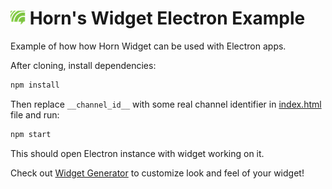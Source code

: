 # ![](horn-logo.png) Horn's Widget Electron Example

Example of how how Horn Widget can be used with Electron apps.

After cloning, install dependencies:

```bash
npm install
```

Then replace `__channel_id__` with some real channel identifier in [index.html](index.html#L17) file and run:

```bash
npm start
```

This should open Electron instance with widget working on it.

Check out [Widget Generator](https://widget.horn.co) to customize look and feel of your widget!